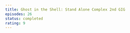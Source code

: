 ```yaml
---
title: Ghost in the Shell: Stand Alone Complex 2nd GIG
episodes: 26
status: completed
rating: 9
---
```

